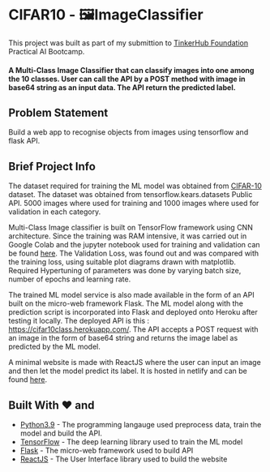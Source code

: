 # CIFAR10 - 🖼ImageClassifier

This project was built as part of my submittion to [TinkerHub Foundation](https://tinkerhub.org/) Practical AI Bootcamp.


#### A Multi-Class Image Classifier that can classify images into one among the 10 classes. User can call the API by a POST method with image in base64 string as an input data. The API return the predicted label.


## Problem Statement

Build a web app to recognise objects from images using tensorflow and flask API. 


## Brief Project Info

The dataset required for training the ML model was obtained from [CIFAR-10](https://www.cs.toronto.edu/~kriz/cifar.html) dataset. The dataset was obtained from tensorflow.kears.datasets Public API. 5000 images where used for training and 1000 images where used for validation in each category. 

Multi-Class Image classifier is built on TensorFlow framework using CNN architecture. Since the training was RAM intensive, it was carried out in Google Colab and the jupyter notebook used for training and validation can be found [here](https://colab.research.google.com/drive/1S7rrkzLNM7K2VpgMz2GwUra-4xQwnHzJ?usp=sharing). The Validation Loss, was found out and was compared with the training loss, using suitable plot diagrams drawn with matplotlib. Required Hypertuning of parameters was done by varying batch size, number of epochs and learning rate.

The trained ML model service is also made available in the form of an API built on the micro-web framework Flask. The ML model along with the prediction script is incorporated into Flask and deployed onto Heroku after testing it locally. The deployed API is this : https://cifar10class.herokuapp.com/. The API accepts a POST request with an image in the form of base64 string and returns the image label as predicted by the ML model.

A minimal website is made with ReactJS where the user can input an image and then let the model predict its label. It is hosted in netlify and can be found [here](https://cifar10class.netlify.app/).

## Built With ❤️ and

* [Python3.9](https://docs.python.org/3.9/) - The programming langauge used preprocess data, train the model and build the API.
* [TensorFlow](https://www.tensorflow.org/) - The deep learning library used to train the ML model
* [Flask](https://flask.palletsprojects.com/en/2.0.x/) - The micro-web framework used to build API
* [ReactJS](https://reactjs.org/) - The User Interface library used to build the website
